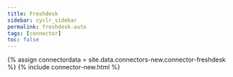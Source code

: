 ```yaml
---
title: Freshdesk
sidebar: cyclr_sidebar
permalink: freshdesk-auto
tags: [connector]
toc: false
---
```

{% assign connectordata = site.data.connectors-new.connector-freshdesk %}
{% include connector-new.html %}	